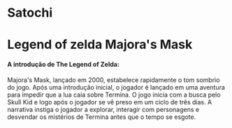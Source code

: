 # Satochi



# Legend of zelda Majora's Mask

<h4>A introdução de The Legend of Zelda:</h4> Majora's Mask, lançado em 2000, estabelece rapidamente o tom sombrio do jogo. Após uma introdução inicial, o jogador é lançado em uma aventura para impedir que a lua caia sobre Termina. O jogo inicia com a busca pelo Skull Kid e logo após o jogador se vê preso em um ciclo de três dias. A narrativa instiga o jogador a explorar, interagir com personagens e desvendar os mistérios de Termina antes que o tempo se esgote.

